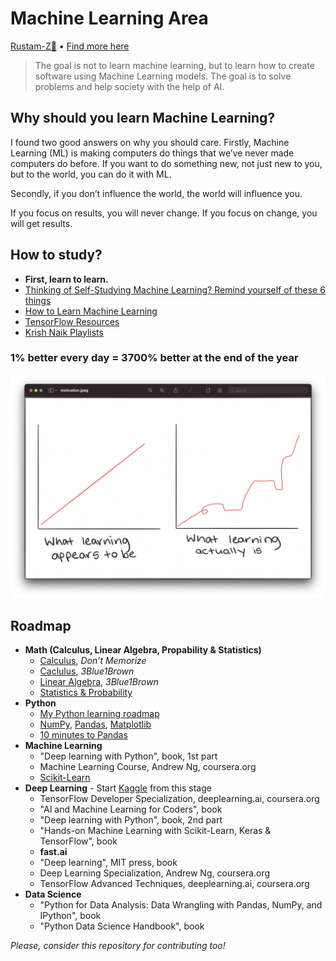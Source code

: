 # Machine Learning Area

[Rustam-Z🚀](https://t.me/rz_zokirov) • [Find more here](https://t.me/rz_zokirov_ml)

> The goal is not to learn machine learning, but to learn how to create software using Machine Learning models. The goal is to solve problems and help society with the help of AI. 

## Why should you learn Machine Learning?
I found two good answers on why you should care. Firstly, Machine Learning (ML) is making computers do things that we’ve never made computers do before. If you want to do something new, not just new to you, but to the world, you can do it with ML.

Secondly, if you don’t influence the world, the world will influence you.

If you focus on results, you will never change. 
If you focus on change, you will get results.

## How to study? 
- **First, learn to learn.**
- [Thinking of Self-Studying Machine Learning? Remind yourself of these 6 things](https://towardsdatascience.com/thinking-of-self-studying-machine-learning-remind-yourself-of-these-6-things-b55a5f2b6c7d)
- [How to Learn Machine Learning](https://elitedatascience.com/learn-machine-learning)
- [TensorFlow Resources](https://www.tensorflow.org/resources/learn-ml/basics-of-machine-learning)
- [Krish Naik Playlists](https://www.youtube.com/watch?v=mO8xck5cuTA)

### 1% better every day = 3700% better at the end of the year
<img src="img/motivation.png" alt=">>> (1+1/100)**365 37.78343433288728">

## Roadmap
- **Math (Calculus, Linear Algebra, Propability & Statistics)** 
  - [Calculus](https://www.youtube.com/playlist?list=PLmdFyQYShrjd4Qn42rcBeFvF6Qs-b6e-L), *Don't Memorize*
  - [Caclulus](https://youtube.com/playlist?list=PLZHQObOWTQDMsr9K-rj53DwVRMYO3t5Yr), *3Blue1Brown*
  - [Linear Algebra](https://youtube.com/playlist?list=PLZHQObOWTQDPD3MizzM2xVFitgF8hE_ab), *3Blue1Brown*
  - [Statistics & Probability](https://www.khanacademy.org/math/statistics-probability)
- **Python**  
    - [My Python learning roadmap](https://github.com/Rustam-Z/learning-area#1-start-learning-python)
    - [NumPy](https://www.w3schools.com/python/numpy/default.asp), [Pandas](https://www.w3schools.com/python/pandas/default.asp), [Matplotlib](https://www.w3schools.com/python/matplotlib_intro.asp) 
    - [10 minutes to Pandas](https://pandas.pydata.org/pandas-docs/stable/user_guide/10min.html)
- **Machine Learning**
    - "Deep learning with Python", book, 1st part
    - Machine Learning Course, Andrew Ng, coursera.org
    - [Scikit-Learn](https://inria.github.io/scikit-learn-mooc/)
- **Deep Learning** - Start [Kaggle](https://github.com/Rustam-Z/kaggle-problem-solving) from this stage
    - TensorFlow Developer Specialization, deeplearning.ai, coursera.org
    - "AI and Machine Learning for Coders", book
    - "Deep learning with Python", book, 2nd part
    - "Hands-on Machine Learning with Scikit-Learn, Keras & TensorFlow", book
    - **fast.ai**
    - "Deep learning", MIT press, book
    - Deep Learning Specialization, Andrew Ng, coursera.org
    - TensorFlow Advanced Techniques, deeplearning.ai, coursera.org
- **Data Science**
    - "Python for Data Analysis: Data Wrangling with Pandas, NumPy, and IPython", book
    - "Python Data Science Handbook", book

*Please, consider this repository for contributing too!* 

<!-- 
## Path to FAANG! 
First, need to gain basic knowledge in Data Science and Machine learning:
    - Follow my roadmap (ML, DL, DS, TF (Hands-on))
    - Course, practice, books
    - Kaggle

Then, move to FAANG preperation (#algorithms, #systems_design and #behavior):
    - Cracking the coding interview, LeetCode
    - https://github.com/jwasham/coding-interview-university

    - Nodir's advice https://t.me/rz_zokirov_swe/285
    - Smns advice https://t.me/FaangInterviewChannel/58

    - https://t.me/faang_materials
    - https://t.me/FaangInterviewChannel


Хорошая мастер программа и стажировка по нужной теме + хорошая подготовка может принести офер джуниора в амазон.
-->